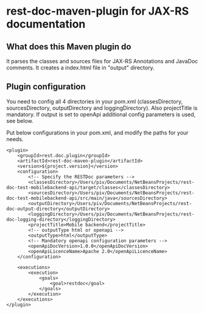 # rest-doc-maven-plugin for JAX-RS documentation

## What does this Maven plugin do

It parses the classes and sources files for JAX-RS Annotations and JavaDoc comments.
It creates a index.html file in "output" directory.

## Plugin configuration

You need to config all 4 directories in your pom.xml (classesDirectory, sourcesDirectory, outputDirectory and loggingDirectory).
Also projectTitle is mandatory.
If output is set to openApi additional config parameters is used, see below.

Put below configurations in your pom.xml, and modify the paths for your needs.

```
<plugin>
    <groupId>rest.doc.plugin</groupId>
    <artifactId>rest-doc-maven-plugin</artifactId>
    <version>${project.version}</version>
    <configuration>
        <!-- Specify the RESTDoc parameters -->
        <classesDirectory>/Users/piv/Documents/NetBeansProjects/rest-doc-test-mobilebackend-api/target/classes</classesDirectory>
        <sourcesDirectory>/Users/piv/Documents/NetBeansProjects/rest-doc-test-mobilebackend-api/src/main/java</sourcesDirectory>
        <outputDirectory>/Users/piv/Documents/NetBeansProjects/rest-doc-output-directory</outputDirectory>
        <loggingDirectory>/Users/piv/Documents/NetBeansProjects/rest-doc-logging-directory</loggingDirectory>
        <projectTitle>Mobile backend</projectTitle>
        <!-- outputType html or openapi -->
        <outputType>html</outputType>
        <!-- Mandatory openapi configuration parameters -->
        <openApiDocVersion>1.0.0</openApiDocVersion>
        <openApiLicenceName>Apache 2.0</openApiLicenceName>
    </configuration>

    <executions>
        <execution>
            <goals>
                <goal>restdoc</goal>
            </goals>
        </execution>
    </executions>
</plugin>
```